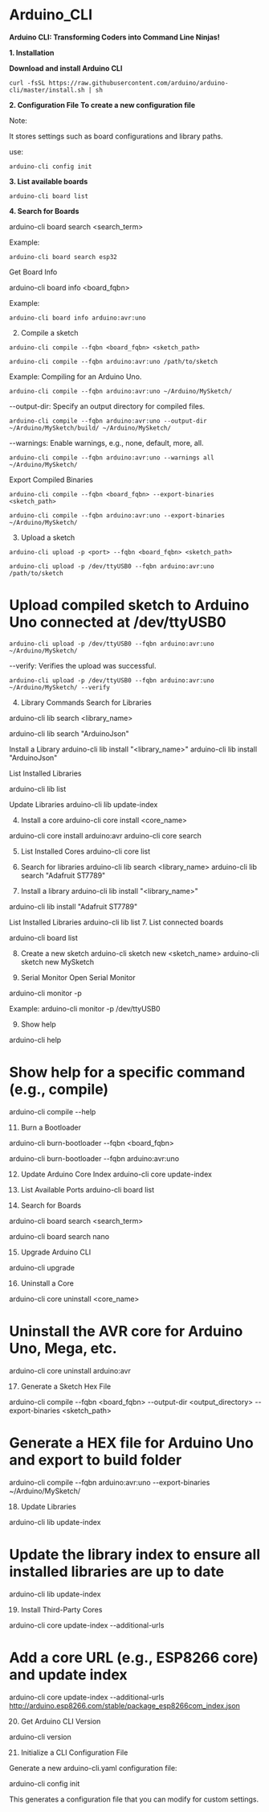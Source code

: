 # Arduino_CLI
**Arduino CLI: Transforming Coders into Command Line Ninjas!**

**1. Installation**

**Download and install Arduino CLI**

```
curl -fsSL https://raw.githubusercontent.com/arduino/arduino-cli/master/install.sh | sh
```

**2. Configuration File**
**To create a new configuration file**

Note:

It stores settings such as board configurations and library paths.

use:

```
arduino-cli config init
```


**3. List available boards**

```
arduino-cli board list
```


**4. Search for Boards**

arduino-cli board search <search_term>

Example:

```
arduino-cli board search esp32
```

Get Board Info

arduino-cli board info <board_fqbn>


Example:

```
arduino-cli board info arduino:avr:uno
```



2. Compile a sketch

```
arduino-cli compile --fqbn <board_fqbn> <sketch_path>
```

```
arduino-cli compile --fqbn arduino:avr:uno /path/to/sketch
```


Example: Compiling for an Arduino Uno.

```
arduino-cli compile --fqbn arduino:avr:uno ~/Arduino/MySketch/
```


--output-dir: Specify an output directory for compiled files.
```
arduino-cli compile --fqbn arduino:avr:uno --output-dir ~/Arduino/MySketch/build/ ~/Arduino/MySketch/
```
--warnings: Enable warnings, e.g., none, default, more, all.
```
arduino-cli compile --fqbn arduino:avr:uno --warnings all ~/Arduino/MySketch/
```

Export Compiled Binaries

```
arduino-cli compile --fqbn <board_fqbn> --export-binaries <sketch_path>
```

```
arduino-cli compile --fqbn arduino:avr:uno --export-binaries ~/Arduino/MySketch/
```


3. Upload a sketch

```
arduino-cli upload -p <port> --fqbn <board_fqbn> <sketch_path>

```


```
arduino-cli upload -p /dev/ttyUSB0 --fqbn arduino:avr:uno /path/to/sketch
```


# Upload compiled sketch to Arduino Uno connected at /dev/ttyUSB0

```
arduino-cli upload -p /dev/ttyUSB0 --fqbn arduino:avr:uno ~/Arduino/MySketch/
```

--verify: Verifies the upload was successful.

```
arduino-cli upload -p /dev/ttyUSB0 --fqbn arduino:avr:uno ~/Arduino/MySketch/ --verify
```


4. Library Commands
Search for Libraries

arduino-cli lib search <library_name>

arduino-cli lib search "ArduinoJson"



Install a Library
arduino-cli lib install "<library_name>"
arduino-cli lib install "ArduinoJson"


List Installed Libraries

arduino-cli lib list

Update Libraries
arduino-cli lib update-index



4. Install a core
arduino-cli core install <core_name>

arduino-cli core install arduino:avr
arduino-cli core search

5. List Installed Cores
arduino-cli core list


5. Search for libraries
arduino-cli lib search <library_name>
arduino-cli lib search "Adafruit ST7789"



6. Install a library
arduino-cli lib install "<library_name>"

arduino-cli lib install "Adafruit ST7789"



List Installed Libraries
arduino-cli lib list
7. List connected boards

arduino-cli board list

8. Create a new sketch
arduino-cli sketch new <sketch_name>
arduino-cli sketch new MySketch


6. Serial Monitor
Open Serial Monitor

arduino-cli monitor -p <port>

Example:
arduino-cli monitor -p /dev/ttyUSB0


9. Show help

arduino-cli help


# Show help for a specific command (e.g., compile)
arduino-cli compile --help




11. Burn a Bootloader

arduino-cli burn-bootloader --fqbn <board_fqbn>

arduino-cli burn-bootloader --fqbn arduino:avr:uno




12. Update Arduino Core Index
arduino-cli core update-index



13. List Available Ports
arduino-cli board list







14. Search for Boards

arduino-cli board search <search_term>


arduino-cli board search nano



15. Upgrade Arduino CLI

arduino-cli upgrade



16. Uninstall a Core

arduino-cli core uninstall <core_name>

# Uninstall the AVR core for Arduino Uno, Mega, etc.
arduino-cli core uninstall arduino:avr



17. Generate a Sketch Hex File


arduino-cli compile --fqbn <board_fqbn> --output-dir <output_directory> --export-binaries <sketch_path>


# Generate a HEX file for Arduino Uno and export to build folder
arduino-cli compile --fqbn arduino:avr:uno --export-binaries ~/Arduino/MySketch/


18. Update Libraries

arduino-cli lib update-index

# Update the library index to ensure all installed libraries are up to date
arduino-cli lib update-index


19. Install Third-Party Cores

arduino-cli core update-index --additional-urls <url>


# Add a core URL (e.g., ESP8266 core) and update index
arduino-cli core update-index --additional-urls http://arduino.esp8266.com/stable/package_esp8266com_index.json




20. Get Arduino CLI Version

arduino-cli version


21. Initialize a CLI Configuration File

Generate a new arduino-cli.yaml configuration file:


arduino-cli config init

This generates a configuration file that you can modify for custom settings.








